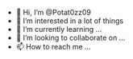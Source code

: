 - 👋 Hi, I’m @Potat0zz09
- 👀 I’m interested in a lot of things
- 🌱 I’m currently learning ...
- 💞️ I’m looking to collaborate on ...
- 📫 How to reach me ...

<!---
Potat0zz09/Potat0zz09 is a ✨ special ✨ repository because its `README.md` (this file) appears on your GitHub profile.
You can click the Preview link to take a look at your changes.
--->
